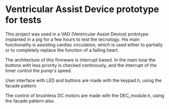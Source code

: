 # Ventricular Assist Device prototype for tests

This project was used in a VAD (Ventricular Assist Device) prototype implanted in a pig for a few hours to test the tecnology. His 
main functionality is assisting cardiac circulation, which is used either to partially or to completely replace the function of a 
failing heart. 

The architecture of this firmware is interrupt based. In the main loop the buttons with less priority is checked 
continously, and the interrupt of the timer control the pump's speed.

User interface with LED and buttons are made with the keypad.h, using the facade pattern. 

The control of brushless DC motors are made with the DEC_module.h, using the facade pattern also.
